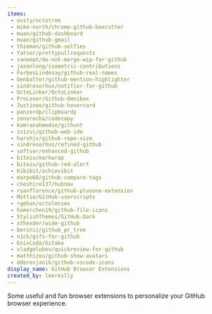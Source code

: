 ```yaml
---
items:
 - ovity/octotree
 - mike-north/chrome-github-boxcutter
 - muan/github-dashboard
 - muan/github-gmail
 - thieman/github-selfies
 - Yatser/prettypullrequests
 - sanemat/do-not-merge-wip-for-github
 - jasonlong/isometric-contributions
 - ForbesLindesay/github-real-names
 - benbalter/github-mention-highlighter
 - sindresorhus/notifier-for-github
 - OctoLinker/OctoLinker
 - ProLoser/Github-Omnibox
 - Justineo/github-hovercard
 - panzerdp/clipboardy
 - zenorocha/codecopy
 - kamranahmedse/githunt
 - zvizvi/github-web-ide
 - harshjv/github-repo-size
 - sindresorhus/refined-github
 - softvar/enhanced-github
 - bitoiu/markwrap
 - bitoiu/github-red-alert
 - Kibibit/achievibit
 - marpo60/github-compare-tags
 - cheshire137/hubnav
 - ryanflorence/github-plusone-extension
 - Mottie/GitHub-userscripts
 - rgehan/octolenses
 - homerchen19/github-file-icons
 - StylishThemes/GitHub-Dark
 - xthexder/wide-github
 - berzniz/github_pr_tree
 - n1ck/gifs-for-github
 - EnixCoda/Gitako
 - vladgolubev/quickreview-for-github
 - matthizou/github-show-avatars
 - dderevjanik/github-vscode-icons
display_name: GitHub Browser Extensions
created_by: leereilly
---
```

Some useful and fun browser extensions to personalize your GitHub browser experience.
